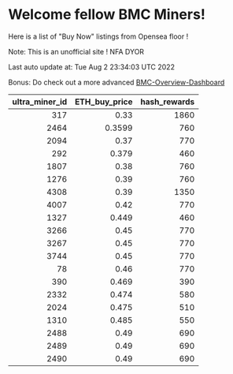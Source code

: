 # Welcome fellow BMC Miners!
Here is a list of "Buy Now" listings from Opensea floor !

Note: This is an unofficial site ! NFA DYOR

Last auto update at: Tue Aug  2 23:34:03 UTC 2022

Bonus: Do check out a more advanced [BMC-Overview-Dashboard](https://dune.com/defifunk/BMC-Overview-Dashboard)


|   ultra_miner_id |   ETH_buy_price |   hash_rewards |
|-----------------:|----------------:|---------------:|
|              317 |          0.33   |           1860 |
|             2464 |          0.3599 |            760 |
|             2094 |          0.37   |            770 |
|              292 |          0.379  |            460 |
|             1807 |          0.38   |            760 |
|             1276 |          0.39   |            760 |
|             4308 |          0.39   |           1350 |
|             4007 |          0.42   |            770 |
|             1327 |          0.449  |            460 |
|             3266 |          0.45   |            770 |
|             3267 |          0.45   |            770 |
|             3744 |          0.45   |            770 |
|               78 |          0.46   |            770 |
|              390 |          0.469  |            390 |
|             2332 |          0.474  |            580 |
|             2024 |          0.475  |            510 |
|             1310 |          0.485  |            550 |
|             2488 |          0.49   |            690 |
|             2489 |          0.49   |            690 |
|             2490 |          0.49   |            690 |